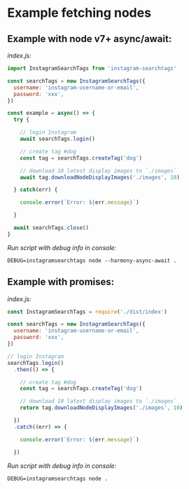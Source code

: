 # Example fetching nodes


## Example with node v7+ async/await:

_index.js:_

```javascript
import InstagramSearchTags from 'instagram-searchtags'

const searchTags = new InstagramSearchTags({
  username: 'instagram-username-or-email',
  password: 'xxx',
})

const example = async() => {
  try {

    // login Instagram
    await searchTags.login()

    // create tag #dog
    const tag = searchTags.createTag('dog')

    // download 10 latest display images to `./images`
    await tag.downloadNodeDisplayImages('./images', 10)

  } catch(err) {

    console.error(`Error: ${err.message}`)

  }

  await searchTags.close()
}
```

_Run script with debug info in console:_

```
DEBUG=instagramsearchtags node --harmony-async-await .
```


## Example with promises:

_index.js:_

```javascript
const InstagramSearchTags = require('./dist/index')

const searchTags = new InstagramSearchTags({
  username: 'instagram-username-or-email',
  password: 'xxx',
})

// login Instagram
searchTags.login()
  .then(() => {

    // create tag #dog
    const tag = searchTags.createTag('dog')

    // download 10 latest display images to `./images`
    return tag.downloadNodeDisplayImages('./images', 10)

  })
  .catch((err) => {

    console.error(`Error: ${err.message}`)

  })
```

_Run script with debug info in console:_

```
DEBUG=instagramsearchtags node .
```
